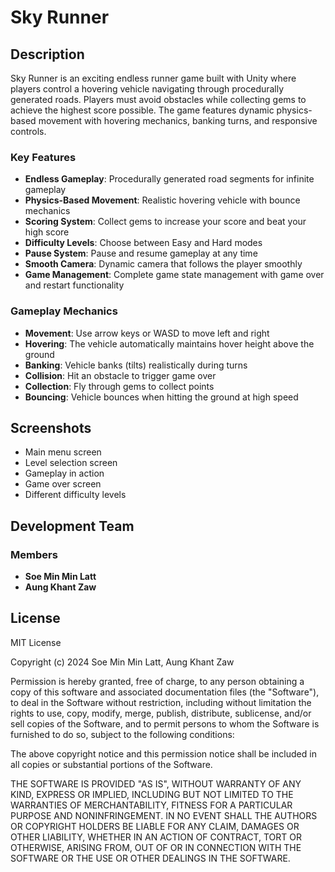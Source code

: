# Sky Runner

## Description

Sky Runner is an exciting endless runner game built with Unity where players control a hovering vehicle navigating through procedurally generated roads. Players must avoid obstacles while collecting gems to achieve the highest score possible. The game features dynamic physics-based movement with hovering mechanics, banking turns, and responsive controls.

### Key Features
- **Endless Gameplay**: Procedurally generated road segments for infinite gameplay
- **Physics-Based Movement**: Realistic hovering vehicle with bounce mechanics
- **Scoring System**: Collect gems to increase your score and beat your high score
- **Difficulty Levels**: Choose between Easy and Hard modes
- **Pause System**: Pause and resume gameplay at any time
- **Smooth Camera**: Dynamic camera that follows the player smoothly
- **Game Management**: Complete game state management with game over and restart functionality

### Gameplay Mechanics
- **Movement**: Use arrow keys or WASD to move left and right
- **Hovering**: The vehicle automatically maintains hover height above the ground
- **Banking**: Vehicle banks (tilts) realistically during turns
- **Collision**: Hit an obstacle to trigger game over
- **Collection**: Fly through gems to collect points
- **Bouncing**: Vehicle bounces when hitting the ground at high speed

## Screenshots

- Main menu screen
- Level selection screen
- Gameplay in action
- Game over screen
- Different difficulty levels


## Development Team

### Members
- **Soe Min Min Latt**
- **Aung Khant Zaw**

## License

MIT License

Copyright (c) 2024 Soe Min Min Latt, Aung Khant Zaw

Permission is hereby granted, free of charge, to any person obtaining a copy
of this software and associated documentation files (the "Software"), to deal
in the Software without restriction, including without limitation the rights
to use, copy, modify, merge, publish, distribute, sublicense, and/or sell
copies of the Software, and to permit persons to whom the Software is
furnished to do so, subject to the following conditions:

The above copyright notice and this permission notice shall be included in all
copies or substantial portions of the Software.

THE SOFTWARE IS PROVIDED "AS IS", WITHOUT WARRANTY OF ANY KIND, EXPRESS OR
IMPLIED, INCLUDING BUT NOT LIMITED TO THE WARRANTIES OF MERCHANTABILITY,
FITNESS FOR A PARTICULAR PURPOSE AND NONINFRINGEMENT. IN NO EVENT SHALL THE
AUTHORS OR COPYRIGHT HOLDERS BE LIABLE FOR ANY CLAIM, DAMAGES OR OTHER
LIABILITY, WHETHER IN AN ACTION OF CONTRACT, TORT OR OTHERWISE, ARISING FROM,
OUT OF OR IN CONNECTION WITH THE SOFTWARE OR THE USE OR OTHER DEALINGS IN THE
SOFTWARE.
